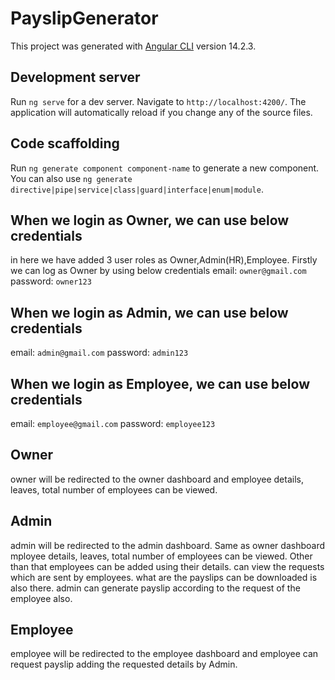 # PayslipGenerator

This project was generated with [Angular CLI](https://github.com/angular/angular-cli) version 14.2.3.

## Development server

Run `ng serve` for a dev server. Navigate to `http://localhost:4200/`. The application will automatically reload if you change any of the source files.

## Code scaffolding

Run `ng generate component component-name` to generate a new component. You can also use `ng generate directive|pipe|service|class|guard|interface|enum|module`.

## When we login as Owner, we can use below credentials
in here we have added 3 user roles as Owner,Admin(HR),Employee. Firstly we can log as Owner by using below credentials
email: `owner@gmail.com`
password: `owner123`

## When we login as Admin, we can use below credentials
email: `admin@gmail.com`
password: `admin123`

## When we login as Employee, we can use below credentials
email: `employee@gmail.com`
password: `employee123`

## Owner
owner will be redirected to the owner dashboard and employee details, leaves, total number of employees can be viewed.

## Admin
admin will be redirected to the admin dashboard. Same as owner dashboard mployee details, leaves, total number of employees can be viewed. Other than that employees can be added using their details. can view the requests which are sent by employees. what are the payslips can be downloaded is also there. admin can generate payslip according to the request of the employee also.

## Employee
employee will be redirected to the employee dashboard and employee can request payslip adding the requested details by Admin. 






